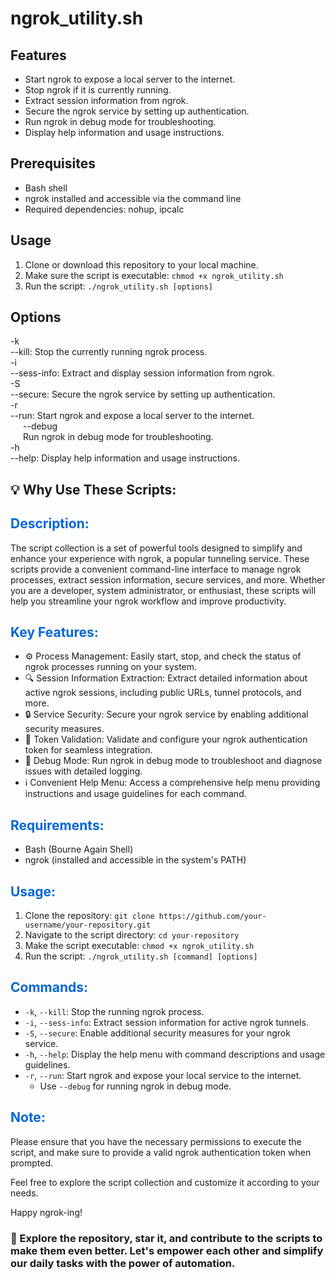 <!DOCTYPE html>
<html lang="en">

</head>
<body>
  <h1>ngrok_utility.sh</h1>
  
  <h2>Features</h2>
  <ul>
    <li>Start ngrok to expose a local server to the internet.</li>
    <li>Stop ngrok if it is currently running.</li>
    <li>Extract session information from ngrok.</li>
    <li>Secure the ngrok service by setting up authentication.</li>
    <li>Run ngrok in debug mode for troubleshooting.</li>
    <li>Display help information and usage instructions.</li>
  </ul>
  
  <h2>Prerequisites</h2>
  <ul>
    <li>Bash shell</li>
    <li>ngrok installed and accessible via the command line</li>
    <li>Required dependencies: nohup, ipcalc</li>
  </ul>
  
  <h2>Usage</h2>
  <ol>
    <li>Clone or download this repository to your local machine.</li>
    <li>Make sure the script is executable: <code>chmod +x ngrok_utility.sh</code></li>
    <li>Run the script: <code>./ngrok_utility.sh [options]</code></li>
  </ol>
  
  <h2>Options</h2>
  <div class="options">
    <div class="option">
      <div class="flag">-k</div>
      <div class="description">--kill: Stop the currently running ngrok process.</div>
    </div>
    <div class="option">
      <div class="flag">-i</div>
      <div class="description">--sess-info: Extract and display session information from ngrok.</div>
    </div>
    <div class="option">
      <div class="flag">-S</div>
      <div class="description">--secure: Secure the ngrok service by setting up authentication.</div>
    </div>
    <div class="option">
      <div class="flag">-r</div>
      <div class="description">--run: Start ngrok and expose a local server to the internet.</div>
    </div>
    <div class="option" style="margin-left: 20px;">
      <div class="flag">--debug</div>
      <div class="description">Run ngrok in debug mode for troubleshooting.</div>
    </div>
    <div class="option">
      <div class="flag">-h</div>
      <div class="description">--help: Display help information and usage instructions.</div>
    </div>
  </div>
  <h2>💡 Why Use These Scripts:</h2>

<h2 style="color: #0366d6;">Description:</h2>

<p>The script collection is a set of powerful tools designed to simplify and enhance your experience with ngrok, a popular tunneling service. These scripts provide a convenient command-line interface to manage ngrok processes, extract session information, secure services, and more. Whether you are a developer, system administrator, or enthusiast, these scripts will help you streamline your ngrok workflow and improve productivity.</p>

<h2 style="color: #0366d6;">Key Features:</h2>

<ul>
  <li>⚙️ Process Management: Easily start, stop, and check the status of ngrok processes running on your system.</li>
  <li>🔍 Session Information Extraction: Extract detailed information about active ngrok sessions, including public URLs, tunnel protocols, and more.</li>
  <li>🔒 Service Security: Secure your ngrok service by enabling additional security measures.</li>
  <li>🔐 Token Validation: Validate and configure your ngrok authentication token for seamless integration.</li>
  <li>🐞 Debug Mode: Run ngrok in debug mode to troubleshoot and diagnose issues with detailed logging.</li>
  <li>ℹ️ Convenient Help Menu: Access a comprehensive help menu providing instructions and usage guidelines for each command.</li>
</ul>

<h2 style="color: #0366d6;">Requirements:</h2>

<ul>
  <li>Bash (Bourne Again Shell)</li>
  <li>ngrok (installed and accessible in the system's PATH)</li>
</ul>

<h2 style="color: #0366d6;">Usage:</h2>

<ol>
  <li>Clone the repository: <code>git clone https://github.com/your-username/your-repository.git</code></li>
  <li>Navigate to the script directory: <code>cd your-repository</code></li>
  <li>Make the script executable: <code>chmod +x ngrok_utility.sh</code></li>
  <li>Run the script: <code>./ngrok_utility.sh [command] [options]</code></li>
</ol>

<h2 style="color: #0366d6;">Commands:</h2>

<ul>
  <li><code>-k</code>, <code>--kill</code>: Stop the running ngrok process.</li>
  <li><code>-i</code>, <code>--sess-info</code>: Extract session information for active ngrok tunnels.</li>
  <li><code>-S</code>, <code>--secure</code>: Enable additional security measures for your ngrok service.</li>
  <li><code>-h</code>, <code>--help</code>: Display the help menu with command descriptions and usage guidelines.</li>
  <li><code>-r</code>, <code>--run</code>: Start ngrok and expose your local service to the internet.
    <ul>
      <li>Use <code>--debug</code> for running ngrok in debug mode.</li>
    </ul>
  </li>
</ul>

<h2 style="color: #0366d6;">Note:</h2>

<p>Please ensure that you have the necessary permissions to execute the script, and make sure to provide a valid ngrok authentication token when prompted.</p>

<p>Feel free to explore the script collection and customize it according to your needs.</p>

<p>Happy ngrok-ing!</p>
  <h3>🌟 Explore the repository, star it, and contribute to the scripts to make them even better. Let's empower each other and simplify our daily tasks with the power of automation.</h3>
</body>
</html>

